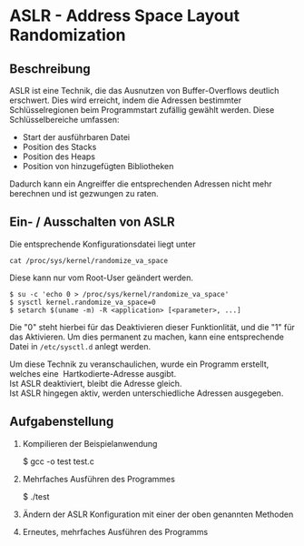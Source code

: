 # ASLR - Address Space Layout Randomization
## Beschreibung

ASLR ist eine Technik, die das Ausnutzen von Buffer-Overflows deutlich
erschwert. Dies wird erreicht, indem die Adressen bestimmter Schlüsselregionen
beim Programmstart zufällig gewählt werden. Diese Schlüsselbereiche umfassen:

* Start der ausführbaren Datei
* Position des Stacks
* Position des Heaps
* Position von hinzugefügten Bibliotheken

Dadurch kann ein Angreiffer die entsprechenden Adressen nicht mehr berechnen
und ist gezwungen zu raten.

## Ein- / Ausschalten von ASLR
Die entsprechende Konfigurationsdatei liegt unter

    cat /proc/sys/kernel/randomize_va_space

Diese kann nur vom Root-User geändert werden.

    $ su -c 'echo 0 > /proc/sys/kernel/randomize_va_space'
    $ sysctl kernel.randomize_va_space=0
    $ setarch $(uname -m) -R <application> [<parameter>, ...]

Die "0" steht hierbei für das Deaktivieren dieser Funktionlität, und die "1"
für das Aktivieren. Um dies permanent zu machen, kann eine entsprechende Datei
in `/etc/sysctl.d` anlegt werden.

Um diese Technik zu veranschaulichen, wurde ein Programm erstellt, welches eine 
Hartkodierte-Adresse ausgibt. \
Ist ASLR deaktiviert, bleibt die Adresse gleich. \
Ist ASLR hingegen aktiv, werden unterschiedliche Adressen ausgegeben.

## Aufgabenstellung
1. Kompilieren der Beispielanwendung  

    $ gcc -o test test.c

1. Mehrfaches Ausführen des Programmes

    $ ./test

1. Ändern der ASLR Konfiguration mit einer der oben genannten Methoden

1. Erneutes, mehrfaches Ausführen des Programms
